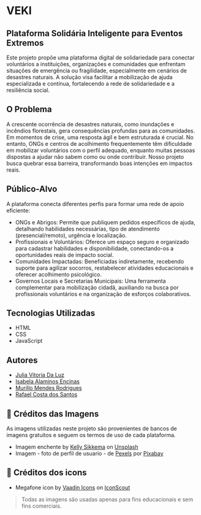 # VEKI

## Plataforma Solidária Inteligente para Eventos Extremos

Este projeto propõe uma plataforma digital de solidariedade para conectar voluntários a instituições, organizações e comunidades que enfrentam situações de emergência ou fragilidade, especialmente em cenários de desastres naturais.  A solução visa facilitar a mobilização de ajuda especializada e contínua, fortalecendo a rede de solidariedade e a resiliência social.

## O Problema

A crescente ocorrência de desastres naturais, como inundações e incêndios florestais, gera consequências profundas para as comunidades.  Em momentos de crise, uma resposta ágil e bem estruturada é crucial.  No entanto, ONGs e centros de acolhimento frequentemente têm dificuldade em mobilizar voluntários com o perfil adequado,  enquanto muitas pessoas dispostas a ajudar não sabem como ou onde contribuir.  Nosso projeto busca quebrar essa barreira, transformando boas intenções em impactos reais. 

## Público-Alvo

A plataforma conecta diferentes perfis para formar uma rede de apoio eficiente: 

- ONGs e Abrigos: Permite que publiquem pedidos específicos de ajuda, detalhando habilidades necessárias, tipo de atendimento (presencial/remoto), urgência e localização. 
- Profissionais e Voluntários: Oferece um espaço seguro e organizado para cadastrar habilidades e disponibilidade, conectando-os a oportunidades reais de impacto social. 
- Comunidades Impactadas: Beneficiadas indiretamente, recebendo suporte para agilizar socorros, restabelecer atividades educacionais e oferecer acolhimento psicológico. 
- Governos Locais e Secretarias Municipais: Uma ferramenta complementar para mobilização cidadã, auxiliando na busca por profissionais voluntários e na organização de esforços colaborativos. 

## Tecnologias Utilizadas

* HTML 
* CSS 
* JavaScript 

## Autores

* [Julia Vitoria Da Luz](https://github.com/JuJuVitoria)
* [Isabela Alaminos Encinas](https://github.com/alaminosisabela)
* [Murillo Mendes Rodrigues](https://github.com/Mdragon777)
* [Rafael Costa dos Santos](https://github.com/Rafaelcds-007)

## 🙌 Créditos das Imagens

As imagens utilizadas neste projeto são provenientes de bancos de imagens gratuitos e seguem os termos de uso de cada plataforma.

- Imagem enchente by [Kelly Sikkema](https://unsplash.com/@kellysikkema?utm_content=creditCopyText&utm_medium=referral&utm_source=unsplash) on [Unsplash](https://unsplash.com/photos/traffic-light-sign-underwater-_whs7FPfkwQ?utm_content=creditCopyText&utm_medium=referral&utm_source=unsplash)
- Imagem - foto de perfil de usuario - de [Pexels](https://pixabay.com/pt/users/pexels-2286921/?utm_source=link-attribution&utm_medium=referral&utm_campaign=image&utm_content=1869761) por [Pixabay](https://pixabay.com/pt//?utm_source=link-attribution&utm_medium=referral&utm_campaign=image&utm_content=1869761)

## 🙌 Créditos dos icons

- Megafone icon by [Vaadin Icons](https://iconscout.com/contributors/vaadin-icons) on [IconScout](https://iconscout.com)

> Todas as imagens são usadas apenas para fins educacionais e sem fins comerciais.